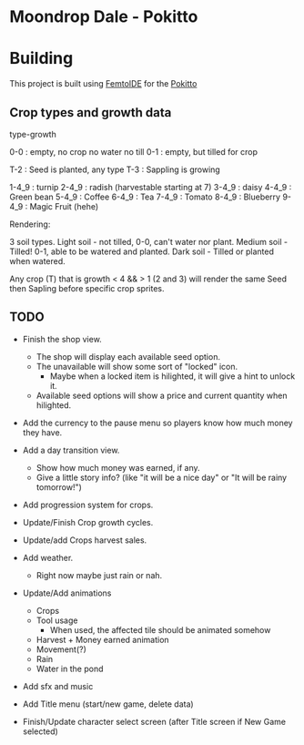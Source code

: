 # Moondrop Dale - Pokitto

# Building
This project is built using [FemtoIDE](https://github.com/felipemanga/femtoIDE) for the [Pokitto](https://talk.pokitto.com/)

## Crop types and growth data

type-growth

0-0 : empty, no crop no water no till
0-1 : empty, but tilled for crop

T-2 : Seed is planted, any type
T-3 : Sappling is growing 

1-4_9 : turnip 
2-4_9 : radish (harvestable starting at 7)
3-4_9 : daisy
4-4_9 : Green bean
5-4_9 : Coffee
6-4_9 : Tea
7-4_9 : Tomato
8-4_9 : Blueberry
9-4_9 : Magic Fruit (hehe)


Rendering:

3 soil types.
Light soil - not tilled, 0-0, can't water nor plant.
Medium soil - Tilled! 0-1, able to be watered and planted.
Dark soil - Tilled or planted when watered.

Any crop (T) that is growth < 4 && > 1 (2 and 3) will render 
the same Seed then Sapling before specific crop sprites.



## TODO

- Finish the shop view. 
  - The shop will display each available seed option. 
  - The unavailable will show some sort of "locked" icon. 
    - Maybe when a locked item is hilighted, it will give a hint to unlock it.
  - Available seed options will show a price and current quantity when hilighted.
  
  
- Add the currency to the pause menu so players know how much money they have.

- Add a day transition view.
  - Show how much money was earned, if any.
  - Give a little story info? (like "it will be a nice day" or "It will be rainy tomorrow!")
  
- Add progression system for crops.

- Update/Finish Crop growth cycles.

- Update/add Crops harvest sales. 
 
- Add weather.
  - Right now maybe just rain or nah.
  
- Update/Add animations
  - Crops
  - Tool usage
    - When used, the affected tile should be animated somehow
  - Harvest + Money earned animation
  - Movement(?)
  - Rain
  - Water in the pond
  
- Add sfx and music

- Add Title menu (start/new game, delete data)

- Finish/Update character select screen (after Title screen if New Game selected)


